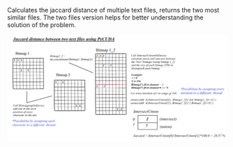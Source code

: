 Calculates the jaccard distance of multiple text files, returns the two most similar files.
The two files version helps for better understanding the solution of the problem.

![alt text](https://raw.githubusercontent.com/panayiotiska/jaccard-distance-multiple-files-pycuda/main/jaccard_explanation.png)

